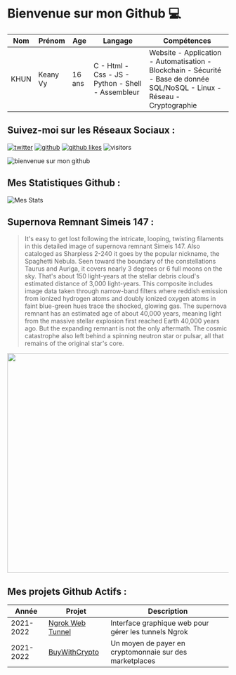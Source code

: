 # Bienvenue sur mon Github 💻
| Nom | Prénom | Age | Langage | Compétences |
|---  |---     |---  |---      |---
| KHUN | Keany Vy | 16 ans | C - Html - Css - JS - Python - Shell - Assembleur | Website - Application - Automatisation - Blockchain - Sécurité - Base de donnée SQL/NoSQL - Linux - Réseau - Cryptographie |

## Suivez-moi sur les Réseaux Sociaux :
[![twitter](https://img.shields.io/twitter/follow/thisiskeanyvy?style=social)](https://twitter.com/thisiskeanyvy)
[![github](https://img.shields.io/github/followers/thisiskeanyvy?style=social)](https://github.com/thisiskeanyvy?tab=followers)
[![github likes](https://img.shields.io/github/stars/thisiskeanyvy?style=social)](https://github.com/thisiskeanyvy)
![visitors](https://visitor-badge.glitch.me/badge?page_id=page.id=thisiskeanyvy.thisiskeanyvy)

![bienvenue sur mon github](https://thisiskeanyvy-hosting.pages.dev/banner.gif)

## Mes Statistiques Github :
![Mes Stats](https://github-readme-stats.vercel.app/api?username=thisiskeanyvy&show_icons=true&theme=radical)

## Supernova Remnant Simeis 147 :

> It's easy to get lost following the intricate, looping, twisting filaments in this detailed image of supernova remnant Simeis 147. Also cataloged as Sharpless 2-240 it goes by the popular nickname, the Spaghetti Nebula. Seen toward the boundary of the constellations Taurus and Auriga, it covers nearly 3 degrees or 6 full moons on the sky. That's about 150 light-years at the stellar debris cloud's estimated distance of 3,000 light-years. This composite includes image data taken through narrow-band filters where reddish emission from ionized hydrogen atoms and doubly ionized oxygen atoms in faint blue-green hues trace the shocked, glowing gas. The supernova remnant has an estimated age of about 40,000 years, meaning light from the massive stellar explosion first reached Earth 40,000 years ago. But the expanding remnant is not the only aftermath. The cosmic catastrophe also left behind a spinning neutron star or pulsar, all that remains of the original star's core.

<img src='https://apod.nasa.gov/apod/image/2201/HOOClassicBinned_ps1024.jpg' width="800" height="500"/>

## Mes projets Github Actifs :
| Année | Projet | Description |
|---   |---     |---          |
| 2021-2022 | [Ngrok Web Tunnel](https://github.com/thisiskeanyvy/ngrok-web-manager) | Interface graphique web pour gérer les tunnels Ngrok |
| 2021-2022 | [BuyWithCrypto](https://github.com/BuyWithCrypto) | Un moyen de payer en cryptomonnaie sur des marketplaces |